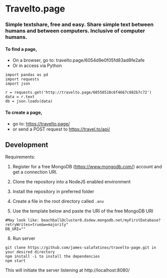 # Travelto.page

### Simple textshare, free and easy. Share simple text between humans and between computers. Inclusive of computer humans.

#### To find a page,

- On a browser, go to: travelto.page/6054d9e0f05fd83ad8fe2afe
- Or in access via Python
```
import pandas as pd 
import requests
import json

r = requests.get('http://travelto.page/60550510c6f4667c882b7c72')
data = r.text
db = json.loads(data)
```

#### To create a page,

- go to: https://travelto.page/
- or send a POST request to https://travel.to/api/



## Development
Requirements:
1. Register for a free MongoDB (https://www.mongodb.com/) account and get a connection URI.

3. Clone the repository into a NodeJS enabled environment
4. Install the repository in preferred folder
5. Create a file in the root directory called ```.env```
6. Use the template below and paste the URI of the free MongoDB URI
```
#May look like: beachball@cluster0.dsdew.mongodb.net/myFirstDatabase?retryWrites=true&w=majority"
DB_URI=""
```
8. Run server
```
git clone https://github.com/james-salafatinos/travelto-page.git in your desired directory
npm install -i to install the dependencies
npm start
```
This will initiate the server listening at http://localhost:8080/

